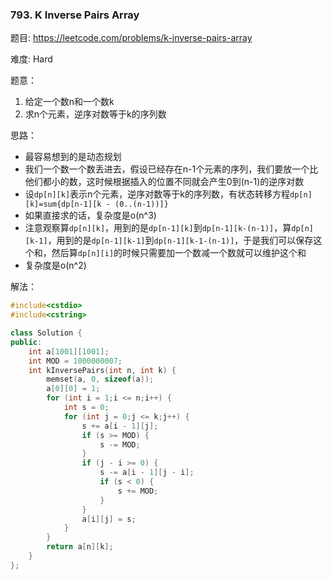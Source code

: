 ### 793. K Inverse Pairs Array



题目:
https://leetcode.com/problems/k-inverse-pairs-array

难度:
Hard

题意：

1. 给定一个数n和一个数k
2. 求n个元素，逆序对数等于k的序列数

思路：

- 最容易想到的是动态规划
- 我们一个数一个数丢进去，假设已经存在n-1个元素的序列，我们要放一个比他们都小的数，这时候根据插入的位置不同就会产生0到(n-1)的逆序对数
- 设`dp[n][k]`表示n个元素，逆序对数等于k的序列数，有状态转移方程`dp[n][k]=sum{dp[n-1][k - (0..(n-1))]}`
- 如果直接求的话，复杂度是o(n^3)
- 注意观察算`dp[n][k]`，用到的是`dp[n-1][k]`到`dp[n-1][k-(n-1)]`，算`dp[n][k-1]`，用到的是`dp[n-1][k-1]`到`dp[n-1][k-1-(n-1)]`，于是我们可以保存这个和，然后算`dp[n][i]`的时候只需要加一个数减一个数就可以维护这个和
- 复杂度是o(n^2)

解法：

```c++
#include<cstdio>
#include<cstring>

class Solution {
public:
    int a[1001][1001];
    int MOD = 1000000007;
    int kInversePairs(int n, int k) {
        memset(a, 0, sizeof(a));
        a[0][0] = 1;
        for (int i = 1;i <= n;i++) {
            int s = 0;
            for (int j = 0;j <= k;j++) {
                s += a[i - 1][j];
                if (s >= MOD) {
                    s -= MOD;
                }
                if (j - i >= 0) {
                    s -= a[i - 1][j - i];
                    if (s < 0) {
                        s += MOD;
                    }
                }
                a[i][j] = s;
            }
        }
        return a[n][k];
    }
};
```


